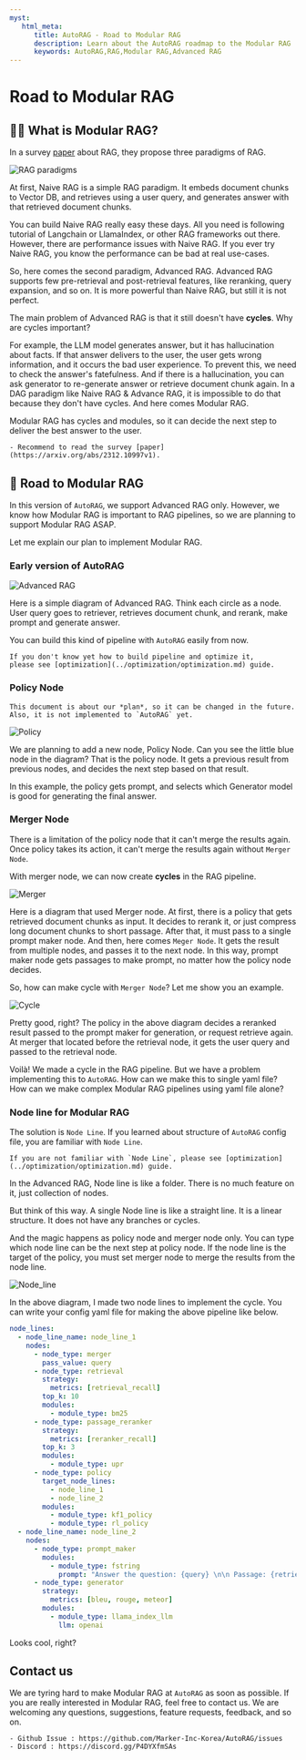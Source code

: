 ```yaml
---
myst:
   html_meta:
      title: AutoRAG - Road to Modular RAG
      description: Learn about the AutoRAG roadmap to the Modular RAG
      keywords: AutoRAG,RAG,Modular RAG,Advanced RAG
---
```

# Road to Modular RAG

## 🤷‍♂️ What is Modular RAG?

In a survey [paper](https://arxiv.org/abs/2312.10997v1) about RAG, they propose three paradigms of RAG.

![RAG paradigms](../_static/roadmap/RAG_paradigms.png)

At first, Naive RAG is a simple RAG paradigm. 
It embeds document chunks to Vector DB, and retrieves using a user query, and generates answer with that retrieved document chunks.

You can build Naive RAG really easy these days. 
All you need is following tutorial of Langchain or LlamaIndex, or other RAG frameworks out there.
However, there are performance issues with Naive RAG.
If you ever try Naive RAG, you know the performance can be bad at real use-cases.

So, here comes the second paradigm, Advanced RAG.
Advanced RAG supports few pre-retrieval and post-retrieval features, like reranking, query expansion, and so on.
It is more powerful than Naive RAG, but still it is not perfect.

The main problem of Advanced RAG is that it still doesn't have **cycles**. Why are cycles important?

For example, the LLM model generates answer, but it has hallucination about facts. 
If that answer delivers to the user, the user gets wrong information, and it occurs the bad user experience.
To prevent this, we need to check the answer's fatefulness.
And if there is a hallucination, you can ask generator to re-generate answer or retrieve document chunk again.
In a DAG paradigm like Naive RAG & Advance RAG, it is impossible to do that because they don't have cycles.
And here comes Modular RAG.

Modular RAG has cycles and modules, so it can decide the next step to deliver the best answer to the user.

```{admonition} Want to know more about Modular RAG?
- Recommend to read the survey [paper](https://arxiv.org/abs/2312.10997v1).
```

## 🚀 Road to Modular RAG

In this version of `AutoRAG`, we support Advanced RAG only.
However, we know how Modular RAG is important to RAG pipelines, so we are planning to support Modular RAG ASAP.

Let me explain our plan to implement Modular RAG.

### Early version of AutoRAG

![Advanced RAG](../_static/roadmap/advanced_RAG.png)

Here is a simple diagram of Advanced RAG.
Think each circle as a node.
User query goes to retriever, retrieves document chunk, and rerank, make prompt and generate answer.

You can build this kind of pipeline with `AutoRAG` easily from now. 

```{tip}
If you don't know yet how to build pipeline and optimize it, 
please see [optimization](../optimization/optimization.md) guide.
```

### Policy Node

```{warning}
This document is about our *plan*, so it can be changed in the future.
Also, it is not implemented to `AutoRAG` yet.
```

![Policy](../_static/roadmap/policy.png)

We are planning to add a new node, Policy Node.
Can you see the little blue node in the diagram?
That is the policy node.
It gets a previous result from previous nodes, and decides the next step based on that result.

In this example, the policy gets prompt, and selects which Generator model is good for generating the final answer.

### Merger Node

There is a limitation of the policy node that it can't merge the results again.
Once policy takes its action, it can't merge the results again without `Merger Node`.

With merger node, we can now create **cycles** in the RAG pipeline.

![Merger](../_static/roadmap/merger.png)

Here is a diagram that used Merger node.
At first, there is a policy that gets retrieved document chunks as input.
It decides to rerank it, or just compress long document chunks to short passage.
After that, it must pass to a single prompt maker node. 
And then, here comes `Meger Node`.
It gets the result from multiple nodes, and passes it to the next node.
In this way, prompt maker node gets passages to make prompt, no matter how the policy node decides.

So, how can make cycle with `Merger Node`?
Let me show you an example.

![Cycle](../_static/roadmap/cycle.png)

Pretty good, right? 
The policy in the above diagram decides a reranked result passed to the prompt maker for generation, 
or request retrieve again. 
At merger that located before the retrieval node, it gets the user query and passed to the retrieval node.

Voilà! We made a cycle in the RAG pipeline. 
But we have a problem implementing this to `AutoRAG`. 
How can we make this to single yaml file? 
How can we make complex Modular RAG pipelines using yaml file alone?

### Node line for Modular RAG

The solution is `Node Line`. 
If you learned about structure of `AutoRAG` config file, you are familiar with `Node Line`.

```{admonition} What is Node Line?
If you are not familiar with `Node Line`, please see [optimization](../optimization/optimization.md) guide.
```

In the Advanced RAG, Node line is like a folder.
There is no much feature on it, just collection of nodes.

But think of this way. A single Node line is like a straight line. It is a linear structure.
It does not have any branches or cycles.

And the magic happens as policy node and merger node only. 
You can type which node line can be the next step at policy node.
If the node line is the target of the policy, you must set merger node to merge the results from the node line.

![Node_line](../_static/roadmap/node_line_modular.png)

In the above diagram, I made two node lines to implement the cycle.
You can write your config yaml file for making the above pipeline like below.

```yaml
node_lines:
  - node_line_name: node_line_1
    nodes:
      - node_type: merger
        pass_value: query
      - node_type: retrieval
        strategy:
          metrics: [retrieval_recall]
        top_k: 10
        modules:
          - module_type: bm25
      - node_type: passage_reranker
        strategy:
          metrics: [reranker_recall]
        top_k: 3
        modules:
          - module_type: upr
      - node_type: policy
        target_node_lines:
          - node_line_1
          - node_line_2
        modules:
          - module_type: kf1_policy
          - module_type: rl_policy
  - node_line_name: node_line_2
    nodes:
      - node_type: prompt_maker
        modules:
          - module_type: fstring
            prompt: "Answer the question: {query} \n\n Passage: {retrieved_contents}"
      - node_type: generator
        strategy:
          metrics: [bleu, rouge, meteor]
        modules:
          - module_type: llama_index_llm
            llm: openai
```

Looks cool, right?

## Contact us

We are tyring hard to make Modular RAG at `AutoRAG` as soon as possible.
If you are really interested in Modular RAG, feel free to contact us.
We are welcoming any questions, suggestions, feature requests, feedback, and so on.

```{admonition} Contact
- Github Issue : https://github.com/Marker-Inc-Korea/AutoRAG/issues
- Discord : https://discord.gg/P4DYXfmSAs
```
